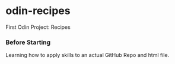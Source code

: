 # odin-recipes
First Odin Project: Recipes

### Before Starting
Learning how to apply skills to an actual GitHub Repo and html file.